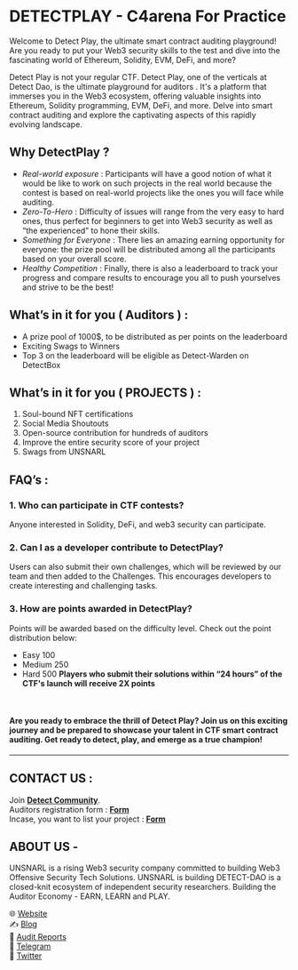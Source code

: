 #  DETECTPLAY - C4arena For Practice

Welcome to Detect Play, the ultimate smart contract auditing playground! Are you ready to put your Web3 security skills to the test and dive into the fascinating world of Ethereum, Solidity, EVM, DeFi, and more?

Detect Play is not your regular CTF. Detect Play, one of the verticals at Detect Dao, is the ultimate playground for auditors . It's a platform that immerses you in the Web3 ecosystem, offering valuable insights into Ethereum, Solidity programming, EVM, DeFi, and more. Delve into smart contract auditing and explore the captivating aspects of this rapidly evolving landscape.



## Why DetectPlay ? 

- *Real-world exposure*  : Participants will have a good notion of what it would be like to work on such projects in the real world because the contest is based on real-world projects like the ones you will face while auditing.
- *Zero-To-Hero* : Difficulty of issues will range from the very easy to hard ones, thus perfect for beginners to get into Web3 security as well as “the experienced” to hone their skills.
- *Something for Everyone* : There lies an amazing earning opportunity for everyone: the prize pool will be distributed among all the participants based on your overall score.
- *Healthy Competition* : Finally, there is also a leaderboard to track your  progress and compare results to encourage you all to push yourselves and strive to be the best!


## What’s in it for you ( Auditors )  : 

- A prize pool of 1000$, to be distributed as per points on the leaderboard
- Exciting Swags to Winners
- Top 3 on the leaderboard will be eligible as Detect-Warden on DetectBox

## What’s in it for you ( PROJECTS ) : 
1. Soul-bound NFT certifications 
2. Social Media Shoutouts 
3. Open-source contribution for hundreds of auditors
4. Improve the entire security score of your project
5. Swags from UNSNARL


## FAQ’s : 

### 1. Who can participate in CTF contests?
Anyone interested in Solidity, DeFi, and web3 security can participate.

### 2. Can I as a developer contribute to DetectPlay?
Users can also submit their own challenges, which will be reviewed by our team and then added to the Challenges. This encourages developers to create interesting and challenging tasks.

### 3. How are points awarded in DetectPlay?
Points will be awarded based on the difficulty level. Check out the point distribution below:
- Easy 100
- Medium 250
- Hard 500 
**Players who submit their solutions within “24 hours” of the CTF's launch will receive 2X points**

<br />

#### Are you ready to embrace the thrill of Detect Play? Join us on this exciting journey and be prepared to showcase your talent in CTF smart contract auditing. Get ready to detect, play, and emerge as a true champion!

---

## CONTACT US :

Join **[Detect Community](https://t.me/detectcommunity)**. <br />
Auditors registration form : **[Form](https://forms.gle/5qWc2sKxSmYt1Ent8)** <br />
Incase, you want to list your project : **[Form](https://forms.gle/axss4Qta576m9MsR8)** <br />

## ABOUT US - 

UNSNARL is a rising Web3 security company committed to building Web3 Offensive Security Tech Solutions. UNSNARL is building DETECT-DAO is a closed-knit ecosystem of independent security researchers. Building the Auditor Economy - EARN, LEARN and PLAY.  

🌐  [Website](https://www.detectbox.io/)<br />
 ✍️  [Blog](https://medium.com/@unsnarl_secure)<br />
📑  [Audit Reports](https://github.com/UNSNARL)<br />
📩  [Telegram](https://t.me/detectcommunity)<br />
📨  [Twitter](https://twitter.com/unsnarl_secure)<br />
